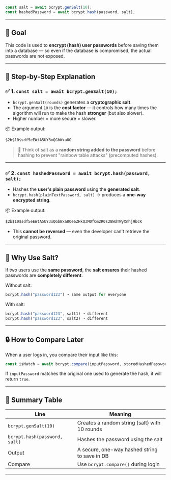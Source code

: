 ```js
const salt = await bcrypt.genSalt(10);
const hashedPassword = await bcrypt.hash(password, salt);
```

---

## 🔐 Goal

This code is used to **encrypt (hash) user passwords** before saving them into a database — so even if the database is compromised, the actual passwords are not exposed.

---

## 🔹 Step-by-Step Explanation

### ✅ 1. `const salt = await bcrypt.genSalt(10);`

* `bcrypt.genSalt(rounds)` generates a **cryptographic salt**.
* The argument `10` is the **cost factor** — it controls how many times the algorithm will run to make the hash **stronger** (but also slower).
* Higher number = more secure = slower.

📦 Example output:

```js
$2b$10$sdf5eEWtA5UY3xQGbWxa8O
```

> 🔹 Think of salt as a **random string added to the password** before hashing to prevent "rainbow table attacks" (precomputed hashes).

---

### ✅ 2. `const hashedPassword = await bcrypt.hash(password, salt);`

* Hashes the **user's plain password** using the **generated salt**.
* `bcrypt.hash(plainTextPassword, salt)` → produces a **one-way encrypted string**.

📦 Example output:

```js
$2b$10$sdf5eEWtA5UY3xQGbWxa8Oe6ZHkQ3M0fOm2R0s28WdTWyXnhj9bcK
```

* This **cannot be reversed** — even the developer can't retrieve the original password.

---

## 🔄 Why Use Salt?

If two users use the **same password**, the **salt ensures** their hashed passwords are **completely different**.

Without salt:

```js
bcrypt.hash("password123") ➝ same output for everyone
```

With salt:

```js
bcrypt.hash("password123", salt1) ➝ different
bcrypt.hash("password123", salt2) ➝ different
```

---

## 🔒 How to Compare Later

When a user logs in, you compare their input like this:

```js
const isMatch = await bcrypt.compare(inputPassword, storedHashedPassword);
```

If `inputPassword` matches the original one used to generate the hash, it will return `true`.

---

## 🧠 Summary Table

| Line                          | Meaning                                       |
| ----------------------------- | --------------------------------------------- |
| `bcrypt.genSalt(10)`          | Creates a random string (salt) with 10 rounds |
| `bcrypt.hash(password, salt)` | Hashes the password using the salt            |
| Output                        | A secure, one-way hashed string to save in DB |
| Compare                       | Use `bcrypt.compare()` during login           |

---

